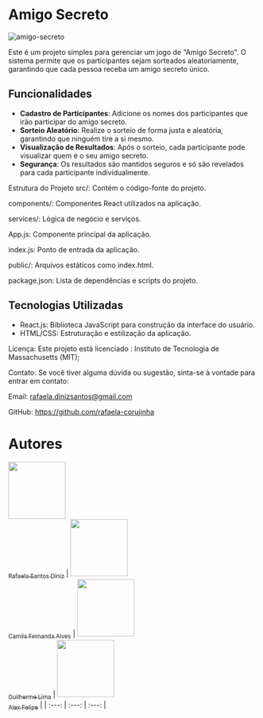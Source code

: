 # Amigo Secreto



![amigo-secreto](https://github.com/user-attachments/assets/9e5612ea-461c-44be-9bc3-4d9b5722cffd)


Este é um projeto simples para gerenciar um jogo de "Amigo Secreto". O sistema permite que os participantes sejam sorteados aleatoriamente, garantindo que cada pessoa receba um amigo secreto único.

## Funcionalidades

- **Cadastro de Participantes**: Adicione os nomes dos participantes que irão participar do amigo secreto.
- **Sorteio Aleatório**: Realize o sorteio de forma justa e aleatória, garantindo que ninguém tire a si mesmo.
- **Visualização de Resultados**: Após o sorteio, cada participante pode visualizar quem é o seu amigo secreto.
- **Segurança**: Os resultados são mantidos seguros e só são revelados para cada participante individualmente.







Estrutura do Projeto
src/: Contém o código-fonte do projeto.

components/: Componentes React utilizados na aplicação.

services/: Lógica de negócio e serviços.

App.js: Componente principal da aplicação.

index.js: Ponto de entrada da aplicação.

public/: Arquivos estáticos como index.html.

package.json: Lista de dependências e scripts do projeto.


## Tecnologias Utilizadas

  - React.js: Biblioteca JavaScript para construção da interface do usuário.
  - HTML/CSS: Estruturação e estilização da aplicação.


Licença:
Este projeto está licenciado : Instituto de Tecnologia de Massachusetts (MIT);




Contato:
Se você tiver alguma dúvida ou sugestão, sinta-se à vontade para entrar em contato:

Email: rafaela.dinizsantos@gmail.com

GitHub: https://github.com/rafaela-corujinha








# Autores
[<img loading="lazy" src="https://avatars.githubusercontent.com/u/195609939?v=4" width=115><br><sub>Rafaela Santos Diniz</sub>](https://github.com/rafaela-corujinha)
| [<img loading="lazy" src="https://avatars.githubusercontent.com/u/37356058?v=4" width=115><br><sub>Camila Fernanda Alves</sub>](https://github.com/camilafernanda) |  [<img loading="lazy" src="https://avatars.githubusercontent.com/u/30351153?v=4" width=115><br><sub>Guilherme Lima</sub>](https://github.com/guilhermeonrails) |  [<img loading="lazy" src="https://avatars.githubusercontent.com/u/8989346?v=4" width=115><br><sub>Alex Felipe</sub>](https://github.com/alexfelipe) |
| :---: | :---: | :---: |
